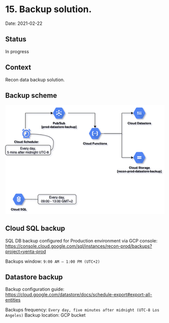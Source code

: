 # 15. Backup solution.

Date: 2021-02-22

## Status

In progress

## Context

Recon data backup solution.

## Backup scheme

<img src="img/recon_backup.png" />

## Cloud SQL backup

SQL DB backup configured for Production environment via GCP console:
https://console.cloud.google.com/sql/instances/recon-prod/backups?project=yenta-prod

Backups window: `9:00 AM — 1:00 PM (UTC+2)` 

## Datastore backup

Backup configuration guide:
https://cloud.google.com/datastore/docs/schedule-export#export-all-entities

Backups frequency: `Every day, five minutes after midnight (UTC-8 Los Angeles)`
Backup location: GCP bucket
